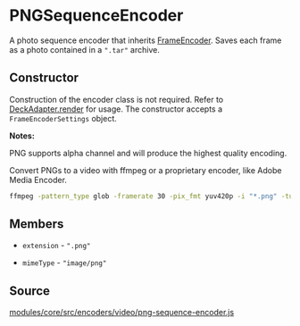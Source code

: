 # PNGSequenceEncoder

A photo sequence encoder that inherits [FrameEncoder](/modules/core/docs/encoder/frame-encoder). Saves each frame as a photo contained in a `".tar"` archive.

## Constructor

Construction of the encoder class is not required. Refer to [DeckAdapter.render](/modules/core/docs/deck-adapter#render) for usage. The constructor accepts a `FrameEncoderSettings` object.

**Notes:**

PNG supports alpha channel and will produce the highest quality encoding.

Convert PNGs to a video with ffmpeg or a proprietary encoder, like Adobe Media Encoder.

```bash
ffmpeg -pattern_type glob -framerate 30 -pix_fmt yuv420p -i "*.png" -tune animation -crf 1 -preset slow video.mp4
```

## Members

* `extension` - `".png"`

* `mimeType` - `"image/png"`

## Source

[modules/core/src/encoders/video/png-sequence-encoder.js](https://github.com/uber/hubble.gl/blob/master/modules/core/src/encoders/video/png-sequence-encoder.js)